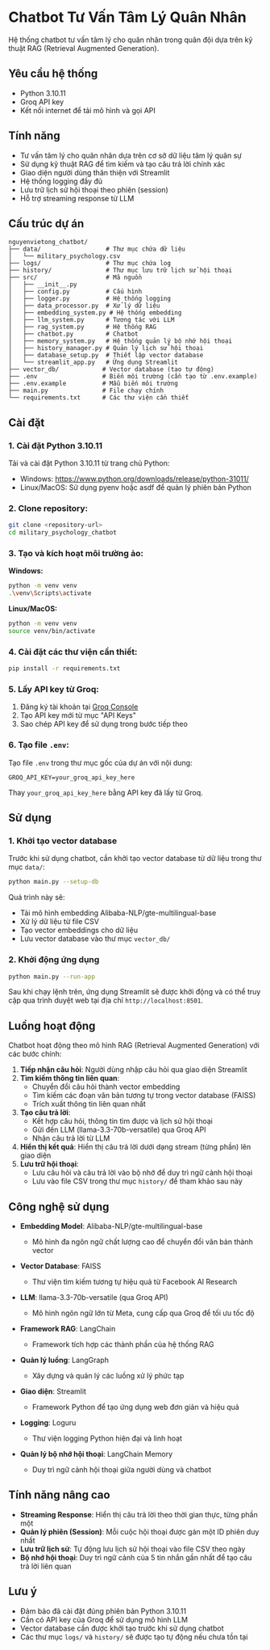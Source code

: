# Chatbot Tư Vấn Tâm Lý Quân Nhân

Hệ thống chatbot tư vấn tâm lý cho quân nhân trong quân đội dựa trên kỹ thuật RAG (Retrieval Augmented Generation).

## Yêu cầu hệ thống

- Python 3.10.11
- Groq API key
- Kết nối internet để tải mô hình và gọi API

## Tính năng

- Tư vấn tâm lý cho quân nhân dựa trên cơ sở dữ liệu tâm lý quân sự
- Sử dụng kỹ thuật RAG để tìm kiếm và tạo câu trả lời chính xác
- Giao diện người dùng thân thiện với Streamlit
- Hệ thống logging đầy đủ
- Lưu trữ lịch sử hội thoại theo phiên (session)
- Hỗ trợ streaming response từ LLM

## Cấu trúc dự án

```
nguyenvietong_chatbot/
├── data/                  # Thư mục chứa dữ liệu
│   └── military_psychology.csv
├── logs/                  # Thư mục chứa log
├── history/               # Thư mục lưu trữ lịch sử hội thoại
├── src/                   # Mã nguồn
│   ├── __init__.py
│   ├── config.py          # Cấu hình
│   ├── logger.py          # Hệ thống logging
│   ├── data_processor.py  # Xử lý dữ liệu
│   ├── embedding_system.py # Hệ thống embedding
│   ├── llm_system.py      # Tương tác với LLM
│   ├── rag_system.py      # Hệ thống RAG
│   ├── chatbot.py         # Chatbot
│   ├── memory_system.py   # Hệ thống quản lý bộ nhớ hội thoại
│   ├── history_manager.py # Quản lý lịch sử hội thoại
│   ├── database_setup.py  # Thiết lập vector database
│   └── streamlit_app.py   # Ứng dụng Streamlit
├── vector_db/            # Vector database (tạo tự động)
├── .env                  # Biến môi trường (cần tạo từ .env.example)
├── .env.example          # Mẫu biến môi trường
├── main.py               # File chạy chính
└── requirements.txt      # Các thư viện cần thiết
```

## Cài đặt

### 1. Cài đặt Python 3.10.11

Tải và cài đặt Python 3.10.11 từ trang chủ Python:
- Windows: https://www.python.org/downloads/release/python-31011/
- Linux/MacOS: Sử dụng pyenv hoặc asdf để quản lý phiên bản Python

### 2. Clone repository:

```bash
git clone <repository-url>
cd military_psychology_chatbot
```

### 3. Tạo và kích hoạt môi trường ảo:

**Windows:**
```bash
python -m venv venv
.\venv\Scripts\activate
```

**Linux/MacOS:**
```bash
python -m venv venv
source venv/bin/activate
```

### 4. Cài đặt các thư viện cần thiết:

```bash
pip install -r requirements.txt
```

### 5. Lấy API key từ Groq:

1. Đăng ký tài khoản tại [Groq Console](https://console.groq.com)
2. Tạo API key mới từ mục "API Keys"
3. Sao chép API key để sử dụng trong bước tiếp theo

### 6. Tạo file `.env`:

Tạo file `.env` trong thư mục gốc của dự án với nội dung:

```
GROQ_API_KEY=your_groq_api_key_here
```

Thay `your_groq_api_key_here` bằng API key đã lấy từ Groq.

## Sử dụng

### 1. Khởi tạo vector database

Trước khi sử dụng chatbot, cần khởi tạo vector database từ dữ liệu trong thư mục `data/`:

```bash
python main.py --setup-db
```

Quá trình này sẽ:
- Tải mô hình embedding Alibaba-NLP/gte-multilingual-base
- Xử lý dữ liệu từ file CSV
- Tạo vector embeddings cho dữ liệu
- Lưu vector database vào thư mục `vector_db/`

### 2. Khởi động ứng dụng

```bash
python main.py --run-app
```

Sau khi chạy lệnh trên, ứng dụng Streamlit sẽ được khởi động và có thể truy cập qua trình duyệt web tại địa chỉ `http://localhost:8501`.

## Luồng hoạt động

Chatbot hoạt động theo mô hình RAG (Retrieval Augmented Generation) với các bước chính:

1. **Tiếp nhận câu hỏi**: Người dùng nhập câu hỏi qua giao diện Streamlit
2. **Tìm kiếm thông tin liên quan**:
   - Chuyển đổi câu hỏi thành vector embedding
   - Tìm kiếm các đoạn văn bản tương tự trong vector database (FAISS)
   - Trích xuất thông tin liên quan nhất
3. **Tạo câu trả lời**:
   - Kết hợp câu hỏi, thông tin tìm được và lịch sử hội thoại
   - Gửi đến LLM (llama-3.3-70b-versatile) qua Groq API
   - Nhận câu trả lời từ LLM
4. **Hiển thị kết quả**: Hiển thị câu trả lời dưới dạng stream (từng phần) lên giao diện
5. **Lưu trữ hội thoại**:
   - Lưu câu hỏi và câu trả lời vào bộ nhớ để duy trì ngữ cảnh hội thoại
   - Lưu vào file CSV trong thư mục `history/` để tham khảo sau này

## Công nghệ sử dụng

- **Embedding Model**: Alibaba-NLP/gte-multilingual-base
  - Mô hình đa ngôn ngữ chất lượng cao để chuyển đổi văn bản thành vector
  
- **Vector Database**: FAISS
  - Thư viện tìm kiếm tương tự hiệu quả từ Facebook AI Research
  
- **LLM**: llama-3.3-70b-versatile (qua Groq API)
  - Mô hình ngôn ngữ lớn từ Meta, cung cấp qua Groq để tối ưu tốc độ
  
- **Framework RAG**: LangChain
  - Framework tích hợp các thành phần của hệ thống RAG
  
- **Quản lý luồng**: LangGraph
  - Xây dựng và quản lý các luồng xử lý phức tạp
  
- **Giao diện**: Streamlit
  - Framework Python để tạo ứng dụng web đơn giản và hiệu quả
  
- **Logging**: Loguru
  - Thư viện logging Python hiện đại và linh hoạt
  
- **Quản lý bộ nhớ hội thoại**: LangChain Memory
  - Duy trì ngữ cảnh hội thoại giữa người dùng và chatbot

## Tính năng nâng cao

- **Streaming Response**: Hiển thị câu trả lời theo thời gian thực, từng phần một
- **Quản lý phiên (Session)**: Mỗi cuộc hội thoại được gán một ID phiên duy nhất
- **Lưu trữ lịch sử**: Tự động lưu lịch sử hội thoại vào file CSV theo ngày
- **Bộ nhớ hội thoại**: Duy trì ngữ cảnh của 5 tin nhắn gần nhất để tạo câu trả lời liên quan

## Lưu ý

- Đảm bảo đã cài đặt đúng phiên bản Python 3.10.11
- Cần có API key của Groq để sử dụng mô hình LLM
- Vector database cần được khởi tạo trước khi sử dụng chatbot
- Các thư mục `logs/` và `history/` sẽ được tạo tự động nếu chưa tồn tại